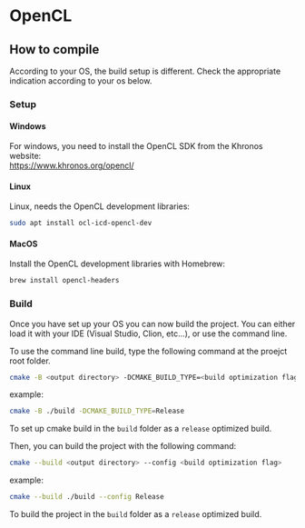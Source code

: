 # OpenCL

## How to compile

According to your OS, the build setup is different. Check the appropriate indication according to your os below.

### Setup

#### Windows

For windows, you need to install the OpenCL SDK from the Khronos website:  
<https://www.khronos.org/opencl/>

#### Linux

Linux, needs the OpenCL development libraries:

```bash
sudo apt install ocl-icd-opencl-dev
```

#### MacOS

Install the OpenCL development libraries with Homebrew:

```bash
brew install opencl-headers
```

### Build

Once you have set up your OS you can now build the project.
You can either load it with your IDE (Visual Studio, Clion, etc...), or use the command line.

To use the command line build, type the following command at the proejct root folder.

```bash
cmake -B <output directory> -DCMAKE_BUILD_TYPE=<build optimization flag>
```

example:

```bash
cmake -B ./build -DCMAKE_BUILD_TYPE=Release
```

To set up cmake build in the `build` folder as a `release` optimized build.

Then, you can build the project with the following command:

```bash
cmake --build <output directory> --config <build optimization flag>
```

example:

```bash
cmake --build ./build --config Release
```

To build the project in the `build` folder as a `release` optimized build.
